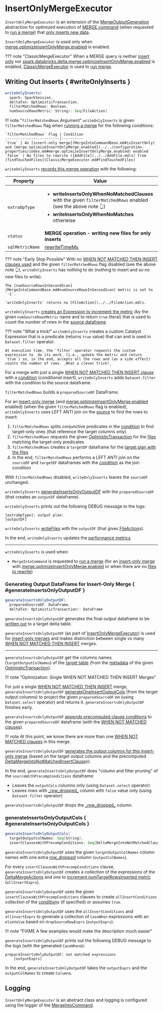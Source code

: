 # InsertOnlyMergeExecutor

`InsertOnlyMergeExecutor` is an extension of the [MergeOutputGeneration](MergeOutputGeneration.md) abstraction for optimized execution of [MERGE command](index.md) (when requested to [run a merge](MergeIntoCommand.md#runMerge)) that [only inserts new data](MergeIntoCommandBase.md#isInsertOnly).

`InsertOnlyMergeExecutor` is used only when [merge.optimizeInsertOnlyMerge.enabled](../../configuration-properties/index.md#merge.optimizeInsertOnlyMerge.enabled) is enabled.

??? note "ClassicMergeExecutor"
    When a MERGE query is neither [insert only](MergeIntoCommandBase.md#isInsertOnly) nor [spark.databricks.delta.merge.optimizeInsertOnlyMerge.enabled](../../configuration-properties/index.md#merge.optimizeInsertOnlyMerge.enabled) is enabled, [ClassicMergeExecutor](ClassicMergeExecutor.md) is used to [run merge](MergeIntoCommand.md#runMerge).

## Writing Out Inserts { #writeOnlyInserts }

```scala
writeOnlyInserts(
  spark: SparkSession,
  deltaTxn: OptimisticTransaction,
  filterMatchedRows: Boolean,
  numSourceRowsMetric: String): Seq[FileAction]
```

!!! note "`filterMatchedRows` Argument"
    `writeOnlyInserts` is given `filterMatchedRows` flag when [running a merge](MergeIntoCommand.md#runMerge) for the following conditions:

    `filterMatchedRows` Flag | Condition
    -------------------------|----------
    `true` | An [insert-only merge](MergeIntoCommandBase.md#isInsertOnly) and [merge.optimizeInsertOnlyMerge.enabled](../../configuration-properties/index.md#merge.optimizeInsertOnlyMerge.enabled) enabled
    `false` | No files to rewrite ([AddFile](../../AddFile.md)s) from [findTouchedFiles](ClassicMergeExecutor.md#findTouchedFiles)

`writeOnlyInserts` [records this merge operation](MergeIntoCommandBase.md#recordMergeOperation) with the following:

Property | Value
---------|------
 `extraOpType` | <ul><li>**writeInsertsOnlyWhenNoMatchedClauses** with the given `filterMatchedRows` enabled (see the above note 👆)<li>**writeInsertsOnlyWhenNoMatches** otherwise</ul>
 `status` | **MERGE operation - writing new files for only inserts**
 `sqlMetricName` | [rewriteTimeMs](MergeIntoCommandBase.md#rewriteTimeMs)

??? note "Early Stop Possible"
    With no [WHEN NOT MATCHED THEN INSERT clauses used](MergeIntoCommandBase.md#includesInserts) and the given `filterMatchedRows` flag disabled (see the above note 👆), `writeOnlyInserts` has nothing to do (nothing to insert and so no new files to write).
    
    The [numSourceRowsInSecondScan](MergeIntoCommandBase.md#numSourceRowsInSecondScan) metric is set to `-1`.

    `writeOnlyInserts` returns no [FileAction](../../FileAction.md)s.

`writeOnlyInserts` [creates an Expression to increment the metric](MergeIntoCommandBase.md#incrementMetricAndReturnBool) (by the given `numSourceRowsMetric` name and to return `true` literal) that is used to count the number of rows in the [source dataframe](MergeIntoMaterializeSource.md#getSourceDF).

??? note "What a trick!"
    `writeOnlyInserts` creates a custom Catalyst Expression that is a predicate (returns `true` value) that can and is used in `Dataset.filter` operator.

    At execution time, the `filter` operator requests the custom expression to _do its work_ (i.e., update the metric and return `true`) so, in the end, accepts all the rows and (as a side effect) counts the number of rows. _What a clever trick!_

For a merge with just a single [WHEN NOT MATCHED THEN INSERT clause](MergeIntoCommandBase.md#notMatchedClauses) with a [condition](DeltaMergeIntoClause.md#condition) (_conditional insert_), `writeOnlyInserts` adds `Dataset.filter` with the condition to the source dataframe.

`filterMatchedRows` builds a `preparedSourceDF` DataFrame.

For an [insert-only merge](MergeIntoCommandBase.md#isInsertOnly) (and [merge.optimizeInsertOnlyMerge.enabled](../../configuration-properties/index.md#merge.optimizeInsertOnlyMerge.enabled) enabled) (when the given `filterMatchedRows` flag is enabled), `writeOnlyInserts` uses LEFT ANTI join on the [source](#getSourceDF) to find the rows to insert:

1. `filterMatchedRows` splits conjunctive predicates in the [condition](MergeIntoCommandBase.md#condition) to find target-only ones (that reference the target columns only)
1. `filterMatchedRows` requests the given [OptimisticTransaction](../../OptimisticTransaction.md) for the [files](../../OptimisticTransactionImpl.md#filterFiles) matching the target-only predicates
1. `filterMatchedRows` creates a `targetDF` dataframe for the [target plan with the files](MergeIntoCommandBase.md#buildTargetPlanWithFiles)
1. In the end, `filterMatchedRows` performs a LEFT ANTI join on the `sourceDF` and `targetDF` dataframes with the [condition](MergeIntoCommandBase.md#condition) as the join condition

With `filterMatchedRows` disabled, `writeOnlyInserts` leaves the `sourceDF` unchanged.

`writeOnlyInserts` [generateInsertsOnlyOutputDF](#generateInsertsOnlyOutputDF) with the `preparedSourceDF` (that creates an `outputDF` dataframe).

`writeOnlyInserts` prints out the following DEBUG message to the logs:

```text
[extraOpType]: output plan:
[outputDF]
```

`writeOnlyInserts` [writeFiles](MergeIntoCommandBase.md#writeFiles) with the `outputDF` (that gives [FileAction](../../FileAction.md)s).

In the end, `writeOnlyInserts` updates the [performance metrics](MergeIntoCommandBase.md#metrics).

---

`writeOnlyInserts` is used when:

* `MergeIntoCommand` is requested to [run a merge](MergeIntoCommand.md#runMerge) (for an [insert-only merge](MergeIntoCommandBase.md#isInsertOnly) with [merge.optimizeInsertOnlyMerge.enabled](../../configuration-properties/index.md#MERGE_INSERT_ONLY_ENABLED) or when there are no [files to rewrite](ClassicMergeExecutor.md#findTouchedFiles))

### Generating Output DataFrame for Insert-Only Merge { #generateInsertsOnlyOutputDF }

```scala
generateInsertsOnlyOutputDF(
  preparedSourceDF: DataFrame,
  deltaTxn: OptimisticTransaction): DataFrame
```

`generateInsertsOnlyOutputDF` generates the final output dataframe to be [written out](MergeIntoCommandBase.md#writeFiles) to a target delta table.

`generateInsertsOnlyOutputDF` (as part of [InsertOnlyMergeExecutor](InsertOnlyMergeExecutor.md)) is used for [insert-only merges](index.md#insert-only-merges) and makes distinction between single vs many [WHEN NOT MATCHED THEN INSERT](MergeIntoCommandBase.md#notMatchedClauses) merges.

---

`generateInsertsOnlyOutputDF` get the columns names (`targetOutputColNames`) of the [target table](#getTargetOutputCols) (from the [metadata](../../OptimisticTransactionImpl.md#metadata) of the given [OptimisticTransaction](../../OptimisticTransaction.md)).

!!! note "Optimization: Single WHEN NOT MATCHED THEN INSERT Merges"

For just a single [WHEN NOT MATCHED THEN INSERT](MergeIntoCommandBase.md#notMatchedClauses) merge, `generateInsertsOnlyOutputDF` [generateOneInsertOutputCols](#generateOneInsertOutputCols) (from the target output columns) to project the given `preparedSourceDF` on (using `Dataset.select` operator) and returns it. `generateInsertsOnlyOutputDF` finishes early.

`generateInsertsOnlyOutputDF` [appends precomputed clause conditions](MergeOutputGeneration.md#generatePrecomputedConditionsAndDF) to the given `preparedSourceDF` dataframe (with the [WHEN NOT MATCHED clauses](MergeIntoCommandBase.md#notMatchedClauses)).

!!! note
    At this point, we know there are more than one [WHEN NOT MATCHED clauses](MergeIntoCommandBase.md#notMatchedClauses) in this merge.

`generateInsertsOnlyOutputDF` [generates the output columns for this insert-only merge](#generateInsertsOnlyOutputCols) (based on the target output columns and the precomputed [DeltaMergeIntoNotMatchedInsertClause](DeltaMergeIntoNotMatchedInsertClause.md)s).

In the end, `generateInsertsOnlyOutputDF` does "column and filter pruning" of the `sourceWithPrecompConditions` dataframe:

* Leaves the `outputCols` columns only (using `Dataset.select` operator)
* Leaves rows with [\_row_dropped_](MergeIntoCommandBase.md#ROW_DROPPED_COL) column with `false` value only (using `Dataset.filter` operator)

`generateInsertsOnlyOutputDF` drops the [\_row_dropped_](MergeIntoCommandBase.md#ROW_DROPPED_COL) column.

### generateInsertsOnlyOutputCols { #generateInsertsOnlyOutputCols }

```scala
generateInsertsOnlyOutputCols(
  targetOutputColNames: Seq[String],
  insertClausesWithPrecompConditions: Seq[DeltaMergeIntoNotMatchedClause]): Seq[Column]
```

`generateInsertsOnlyOutputDF` uses the given `targetOutputColNames` column names with one extra [_row_dropped_](MergeIntoCommandBase.md#ROW_DROPPED_COL) column (`outputColNames`).

For every `insertClausesWithPrecompConditions` clause, `generateInsertsOnlyOutputDF` creates a collection of the expressions of the [DeltaMergeActions](DeltaMergeIntoClause.md#resolvedActions) and one to [increment numTargetRowsInserted metric](MergeIntoCommandBase.md#incrementMetricAndReturnBool) (`allInsertExprs`).

`generateInsertsOnlyOutputDF` uses the given `insertClausesWithPrecompConditions` clauses to create `allInsertConditions` collection of the [condition](DeltaMergeIntoClause.md#condition)s (if specified) or assumes `true`.

`generateInsertsOnlyOutputDF` uses the `allInsertConditions` and `allInsertExprs` to generate a collection of `CaseWhen` expressions with an `elseValue` based on `dropSourceRowExprs` (`outputExprs`).

!!! note "FIXME A few examples would make the description much easier"

`generateInsertsOnlyOutputDF` prints out the following DEBUG message to the logs (with the generated `CaseWhen`s):

```text
prepareInsertsOnlyOutputDF: not matched expressions
    [outputExprs]
```

In the end, `generateInsertsOnlyOutputDF` takes the `outputExprs` and the `outputColNames` to create `Column`s.

## Logging

`InsertOnlyMergeExecutor` is an abstract class and logging is configured using the logger of the [MergeIntoCommand](MergeIntoCommand.md#logging).
